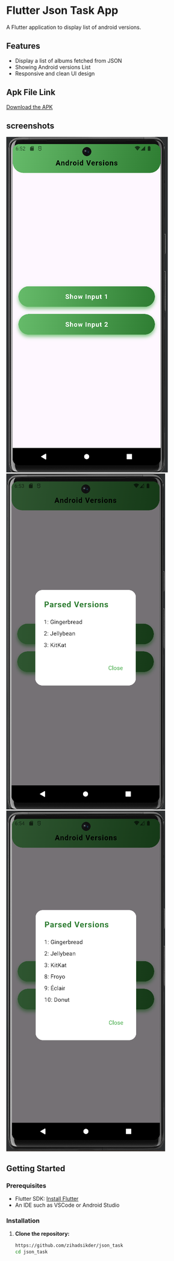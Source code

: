 # Flutter Json Task App

A Flutter application to display list of android versions.

## Features

- Display a list of albums fetched from JSON
- Showing Android versions List
- Responsive and clean UI design


## Apk File Link

[Download the APK]()

## screenshots

![Android List Home Screen](assets/screenshots/view.png)
![Input 1](assets/screenshots/input1.png)
![Input 2](assets/screenshots/input2.png)


## Getting Started

### Prerequisites

- Flutter SDK: [Install Flutter](https://flutter.dev/docs/get-started/install)
- An IDE such as VSCode or Android Studio

### Installation

1. **Clone the repository:**

   ```sh
   https://github.com/zihadsikder/json_task
   cd json_task
